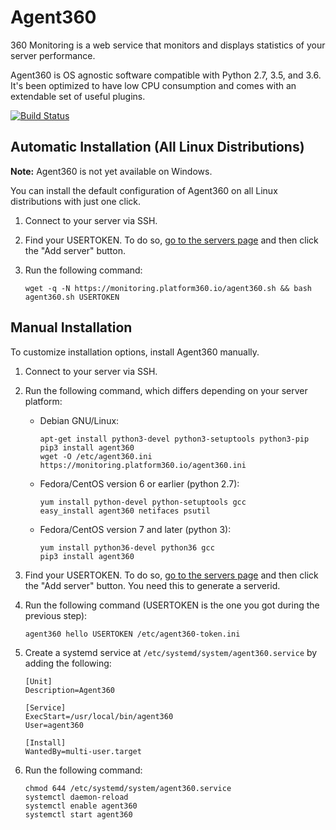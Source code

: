# Agent360

360 Monitoring is a web service that monitors and displays statistics of
your server performance.

Agent360 is OS agnostic software compatible with Python 2.7, 3.5, and 3.6.
It's been optimized to have low CPU consumption and comes with an
extendable set of useful plugins.

[![Build Status](https://github.com/plesk/agent360/workflows/Agent360-Test-And-Deploy/badge.svg?branch=master)](https://github.com/plesk/agent360/actions/workflows/test-and-deploy.yml)

## Automatic Installation (All Linux Distributions)

**Note:** Agent360 is not yet available on Windows.

You can install the default configuration of Agent360 on all Linux distributions with just one click.

1. Connect to your server via SSH.
2. Find your USERTOKEN. To do so, [go to the servers page](https://monitoring.platform360.io/servers/overview) and then click the "Add server" button. 
3. Run the following command:

   ```
   wget -q -N https://monitoring.platform360.io/agent360.sh && bash agent360.sh USERTOKEN
   ```

## Manual Installation

To customize installation options, install Agent360 manually.

1. Connect to your server via SSH.
2. Run the following command, which differs depending on your server platform: 

   -  Debian GNU/Linux:

      ```
      apt-get install python3-devel python3-setuptools python3-pip
      pip3 install agent360
      wget -O /etc/agent360.ini https://monitoring.platform360.io/agent360.ini
      ```

   -  Fedora/CentOS version 6 or earlier (python 2.7):

      ```
      yum install python-devel python-setuptools gcc
      easy_install agent360 netifaces psutil
      ```
   
   
   -  Fedora/CentOS version 7 and later (python 3):

      ```
      yum install python36-devel python36 gcc  
      pip3 install agent360
      ```

2. Find your USERTOKEN. To do so, [go to the servers page](https://monitoring.platform360.io/servers/overview) and then click the "Add server" button. 
   You need this to generate a serverid.
3. Run the following command (USERTOKEN is the one you got during the previous step):

   ```
   agent360 hello USERTOKEN /etc/agent360-token.ini
   ```

4. Create a systemd service at `/etc/systemd/system/agent360.service` by adding the following:

   ```
   [Unit]
   Description=Agent360

   [Service]
   ExecStart=/usr/local/bin/agent360
   User=agent360

   [Install]
   WantedBy=multi-user.target
   ```

5. Run the following command:

   ```
   chmod 644 /etc/systemd/system/agent360.service
   systemctl daemon-reload
   systemctl enable agent360
   systemctl start agent360
   ```

